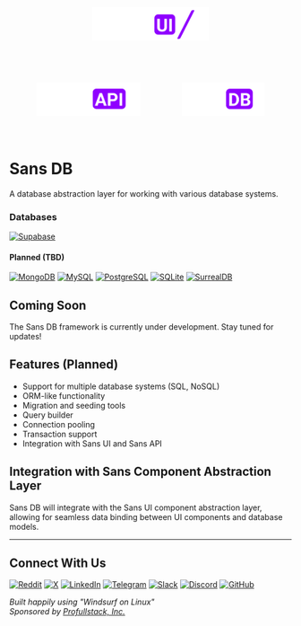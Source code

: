 <p align="center">
  <img src="../ui/static/logos/ui/logo.sans-ui.white.svg" alt="Sans UI Logo" height="60" style="margin: 2.2rem;" />
  <img src="../ui/static/logos/api/logo.sans-api.white.svg" alt="Sans API Logo" height="60" style="margin: 2.2rem;" />
  <img src="../ui/static/logos/db/logo.sans-db.white.svg" alt="Sans DB Logo" height="60" style="margin: 2.2rem;" />
</p>

# Sans DB

A database abstraction layer for working with various database systems.

### Databases

[![Supabase](https://shields.io/badge/supabase-black?logo=supabase&logoColor=fff&style=for-the-badge)](https://primatejs.com/modules/drivers#supabase)

#### Planned (TBD) 
[![MongoDB](https://img.shields.io/badge/MongoDB-4ea94b.svg?logo=mongodb&logoColor=fff&style=for-the-badge)](https://primatejs.com/modules/drivers#mongodb)
[![MySQL](https://img.shields.io/badge/MySQL-4479A1?logo=mysql&logoColor=fff&style=for-the-badge)](https://primatejs.com/modules/drivers#mysql)
[![PostgreSQL](https://img.shields.io/badge/PostgreSQL-316192.svg?logo=postgresql&logoColor=fff&style=for-the-badge)](https://primatejs.com/modules/drivers#postgresql)
[![SQLite](https://img.shields.io/badge/SQLite-07405e.svg?logo=sqlite&logoColor=fff&style=for-the-badge)](https://primatejs.com/modules/drivers#postgresql)
[![SurrealDB](https://img.shields.io/badge/SurrealDB-FF00A0.svg?logo=surrealdb&logoColor=fff&style=for-the-badge)](https://primatejs.com/modules/drivers#surrealdb)

## Coming Soon

The Sans DB framework is currently under development. Stay tuned for updates!

## Features (Planned)

- Support for multiple database systems (SQL, NoSQL)
- ORM-like functionality
- Migration and seeding tools
- Query builder
- Connection pooling
- Transaction support
- Integration with Sans UI and Sans API

## Integration with Sans Component Abstraction Layer

Sans DB will integrate with the Sans UI component abstraction layer, allowing for seamless data binding between UI components and database models.

---

## Connect With Us

[![Reddit](https://img.shields.io/badge/Reddit-FF4500?style=for-the-badge&logo=reddit&logoColor=white)](https://www.reddit.com/r/sans_ui/)
[![X](https://img.shields.io/badge/X-000000?style=for-the-badge&logo=x&logoColor=white)](https://x.com/profullstackinc)
[![LinkedIn](https://img.shields.io/badge/LinkedIn-0077B5?style=for-the-badge&logo=linkedin&logoColor=white)](https://www.linkedin.com/company/profullstackinc)
[![Telegram](https://img.shields.io/badge/Telegram-2CA5E0?style=for-the-badge&logo=telegram&logoColor=white)](https://t.me/+VGCI_sR-guhmNTNh)
[![Slack](https://img.shields.io/badge/Slack-4A154B?style=for-the-badge&logo=slack&logoColor=white)](https://join.slack.com/t/profullstackinc/shared_invite/zt-2d9c842fk-jo848We~tDajW9nn6DEggw)
[![Discord](https://img.shields.io/badge/Discord-5865F2?style=for-the-badge&logo=discord&logoColor=white)](https://discord.gg/XXvzu4G4)
[![GitHub](https://img.shields.io/badge/GitHub-181717?style=for-the-badge&logo=github&logoColor=white)](https://github.com/profullstack)

*Built happily using "Windsurf on Linux"*  
*Sponsored by [Profullstack, Inc.](https://profullstack.com)*
